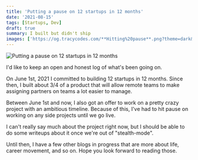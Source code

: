 ```yaml
---
title: 'Putting a pause on 12 startups in 12 months'
date: '2021-08-15'
tags: [Startups, Dev]
draft: true
summary: I built but didn't ship
images: ['https://og.tracycodes.com/**Hitting%20pause**.png?theme=dark&md=1&fontSize=100px']
---
```


![Putting a pause on 12 startups in 12 months](https://og.tracycodes.com/**Hitting%20pause**.png?theme=dark&md=1&fontSize=100px)

I'd like to keep an open and honest log of what's been going on.

On June 1st, 2021 I committed to building 12 startups in 12 months. Since then, I built about 3/4 of a product that will allow remote teams to make assigning partners on teams a lot easier to manage.

Between June 1st and now, I also got an offer to work on a pretty crazy project with an ambitious timeline. Because of this, I've had to hit pause on working on any side projects until we go live.

I can't really say much about the project right now, but I should be able to do some writeups about it once we're out of "stealth-mode".

Until then, I have a few other blogs in progress that are more about life, career movement, and so on. Hope you look forward to reading those.
